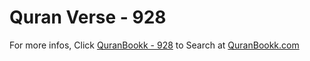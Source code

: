 # Quran Verse - 928 

For more infos, Click [QuranBookk - 928](https://www.quranbookk.com/quran/search?q=928) to Search at [QuranBookk.com](http://quranbookk.com/)